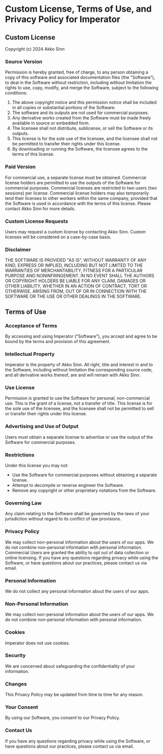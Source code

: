 # Custom License, Terms of Use, and Privacy Policy for Imperator

## Custom License

Copyright (c) 2024 Akko Sinn
### Source Version

Permission is hereby granted, free of charge, to any person obtaining a copy of this software and associated documentation files (the "Software"), to deal in the Software without restriction, including without limitation the rights to use, copy, modify, and merge the Software, subject to the following conditions:

1. The above copyright notice and this permission notice shall be included in all copies or substantial portions of the Software.
2. The software and its outputs are not used for commercial purposes.
3. Any derivative works created from the Software must be made freely available in source or embedded form.
4. The licensee shall not distribute, sublicense, or sell the Software or its outputs.
5. This license is for the sole use of the licensee, and the licensee shall not be permitted to transfer their rights under this license.
6. By downloading or running the Software, the licensee agrees to the terms of this license.

### Paid Version

For commercial use, a separate license must be obtained. Commercial license holders are permitted to use the outputs of the Software for commercial purposes. Commercial licenses are restricted to two users (two sessions) per license. Commercial license holders may also temporarily lend their licenses to other workers within the same company, provided that the Software is used in accordance with the terms of this license. Please contact Akko Sinn for more details.
### Custom License Requests

Users may request a custom license by contacting Akko Sinn. Custom licenses will be considered on a case-by-case basis.

### Disclaimer

THE SOFTWARE IS PROVIDED "AS IS", WITHOUT WARRANTY OF ANY KIND, EXPRESS OR IMPLIED, INCLUDING BUT NOT LIMITED TO THE WARRANTIES OF MERCHANTABILITY, FITNESS FOR A PARTICULAR PURPOSE AND NONINFRINGEMENT. IN NO EVENT SHALL THE AUTHORS OR COPYRIGHT HOLDERS BE LIABLE FOR ANY CLAIM, DAMAGES OR OTHER LIABILITY, WHETHER IN AN ACTION OF CONTRACT, TORT OR OTHERWISE, ARISING FROM, OUT OF OR IN CONNECTION WITH THE SOFTWARE OR THE USE OR OTHER DEALINGS IN THE SOFTWARE.

## Terms of Use

### Acceptance of Terms

By accessing and using Imperator ("Software"), you accept and agree to be bound by the terms and provision of this agreement.

### Intellectual Property

Imperator is the property of Akko Sinn. All right, title and interest in and to the Software, including without limitation the corresponding source code, and all derivative works thereof, are and will remain with Akko Sinn.

### Use License

Permission is granted to use the Software for personal, non-commercial use. This is the grant of a license, not a transfer of title. This license is for the sole use of the licensee, and the licensee shall not be permitted to sell or transfer their rights under this license.


### Advertising and Use of Output

Users must obtain a separate license to advertise or use the output of the Software for commercial purposes.

### Restrictions

Under this license you may not:
- Use the Software for commercial purposes without obtaining a separate license.
- Attempt to decompile or reverse engineer the Software.
- Remove any copyright or other proprietary notations from the Software.

### Governing Law

Any claim relating to the Software shall be governed by the laws of your jurisdiction without regard to its conflict of law provisions.

### Privacy Policy

We may collect non-personal information about the users of our apps. We do not combine non-personal information with personal information. Commercial Users are granted the ability to opt out of data collection or online licensing. If you have any questions regarding privacy while using the Software, or have questions about our practices, please contact us via email.

### Personal Information

We do not collect any personal information about the users of our apps.

### Non-Personal Information

We may collect non-personal information about the users of our apps. We do not combine non-personal information with personal information.

### Cookies

Imperator does not use cookies.

### Security

We are concerned about safeguarding the confidentiality of your information.

### Changes

This Privacy Policy may be updated from time to time for any reason.

### Your Consent

By using our Software, you consent to our Privacy Policy.

### Contact Us

If you have any questions regarding privacy while using the Software, or have questions about our practices, please contact us via email.
